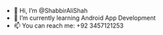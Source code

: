 - 👋 Hi, I’m @ShabbirAliShah
- 🌱 I’m currently learning Android App Development
- 📫 You can reach me: +92 3457121253
